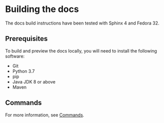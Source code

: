 # Building the docs

The docs build instructions have been tested with Sphinx 4 and Fedora 32.

## Prerequisites

To build and preview the docs locally, you will need to install the following software:

- Git
- Python 3.7
- pip
- Java JDK 8 or above
- Maven

## Commands

For more information, see [Commands](https://sphinx-theme.scylladb.com/stable/commands.html).
